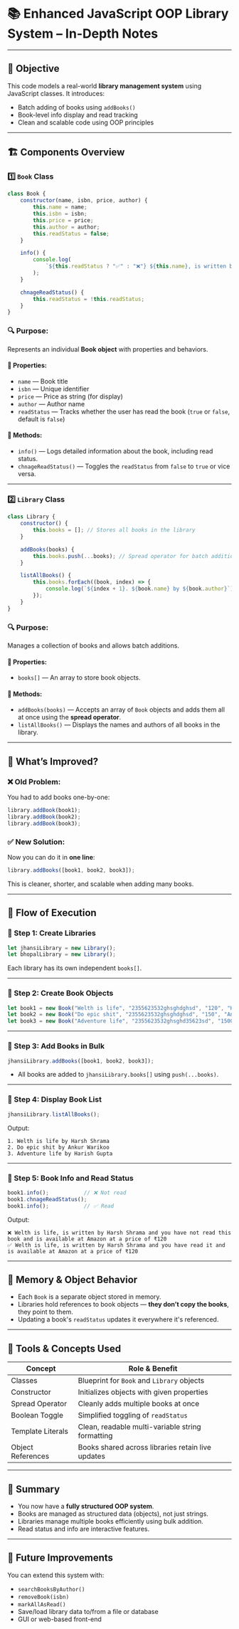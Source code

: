
# 📚 Enhanced JavaScript OOP Library System – In-Depth Notes

---

## 🧩 Objective

This code models a real-world **library management system** using JavaScript classes. It introduces:
- Batch adding of books using `addBooks()`
- Book-level info display and read tracking
- Clean and scalable code using OOP principles

---

## 🏗️ Components Overview

### 1️⃣ `Book` Class

```js
class Book {
    constructor(name, isbn, price, author) {
        this.name = name;
        this.isbn = isbn;
        this.price = price;
        this.author = author;
        this.readStatus = false;
    }

    info() {
        console.log(
            `${this.readStatus ? "✅" : "❌"} ${this.name}, is written by ${this.author} and you have ${this.readStatus ? "read it" : "not read this book"} and is available at Amazon at a price of ₹${this.price}`
        );
    }

    chnageReadStatus() {
        this.readStatus = !this.readStatus;
    }
}
```

### 🔍 Purpose:
Represents an individual **Book object** with properties and behaviors.

#### 📌 Properties:
- `name` — Book title
- `isbn` — Unique identifier
- `price` — Price as string (for display)
- `author` — Author name
- `readStatus` — Tracks whether the user has read the book (`true` or `false`, default is `false`)

#### 📌 Methods:
- `info()` — Logs detailed information about the book, including read status.
- `chnageReadStatus()` — Toggles the `readStatus` from `false` to `true` or vice versa.

---

### 2️⃣ `Library` Class

```js
class Library {
    constructor() {
        this.books = []; // Stores all books in the library
    }

    addBooks(books) {
        this.books.push(...books); // Spread operator for batch addition
    }

    listAllBooks() {
        this.books.forEach((book, index) => {
            console.log(`${index + 1}. ${book.name} by ${book.author}`);
        });
    }
}
```

### 🔍 Purpose:
Manages a collection of books and allows batch additions.

#### 📌 Properties:
- `books[]` — An array to store book objects.

#### 📌 Methods:
- `addBooks(books)` — Accepts an array of `Book` objects and adds them all at once using the **spread operator**.
- `listAllBooks()` — Displays the names and authors of all books in the library.

---

## 🚀 What’s Improved?

### ❌ **Old Problem**:
You had to add books one-by-one:

```js
library.addBook(book1);
library.addBook(book2);
library.addBook(book3);
```

### ✅ **New Solution**:
Now you can do it in **one line**:

```js
library.addBooks([book1, book2, book3]);
```

This is cleaner, shorter, and scalable when adding many books.

---

## 🔄 Flow of Execution

### 🔹 Step 1: Create Libraries
```js
let jhansiLibrary = new Library();
let bhopalLibrary = new Library();
```

Each library has its own independent `books[]`.

---

### 🔹 Step 2: Create Book Objects

```js
let book1 = new Book("Welth is life", "2355623532ghsghdghsd", "120", "Harsh Shrama");
let book2 = new Book("Do epic shit", "2355623532ghsghdghsd", "150", "Ankur Warikoo");
let book3 = new Book("Adventure life", "2355623532ghsghd35623sd", "1500", "Harish Gupta");
```

---

### 🔹 Step 3: Add Books in Bulk

```js
jhansiLibrary.addBooks([book1, book2, book3]);
```

- All books are added to `jhansiLibrary.books[]` using `push(...books)`.

---

### 🔹 Step 4: Display Book List

```js
jhansiLibrary.listAllBooks();
```

Output:
```
1. Welth is life by Harsh Shrama
2. Do epic shit by Ankur Warikoo
3. Adventure life by Harish Gupta
```

---

### 🔹 Step 5: Book Info and Read Status

```js
book1.info();           // ❌ Not read
book1.chnageReadStatus();
book1.info();           // ✅ Read
```

Output:
```
❌ Welth is life, is written by Harsh Shrama and you have not read this book and is available at Amazon at a price of ₹120
✅ Welth is life, is written by Harsh Shrama and you have read it and is available at Amazon at a price of ₹120
```

---

## 🧠 Memory & Object Behavior

- Each `Book` is a separate object stored in memory.
- Libraries hold references to book objects — **they don’t copy the books**, they point to them.
- Updating a book's `readStatus` updates it everywhere it's referenced.

---

## 🧰 Tools & Concepts Used

| Concept             | Role & Benefit                                      |
|---------------------|------------------------------------------------------|
| Classes             | Blueprint for `Book` and `Library` objects           |
| Constructor         | Initializes objects with given properties            |
| Spread Operator     | Cleanly adds multiple books at once                  |
| Boolean Toggle      | Simplified toggling of `readStatus`                  |
| Template Literals   | Clean, readable multi-variable string formatting     |
| Object References   | Books shared across libraries retain live updates    |

---

## 📌 Summary

- You now have a **fully structured OOP system**.
- Books are managed as structured data (objects), not just strings.
- Libraries manage multiple books efficiently using bulk addition.
- Read status and info are interactive features.

---

## 🔧 Future Improvements

You can extend this system with:
- `searchBooksByAuthor()`
- `removeBook(isbn)`
- `markAllAsRead()`
- Save/load library data to/from a file or database
- GUI or web-based front-end